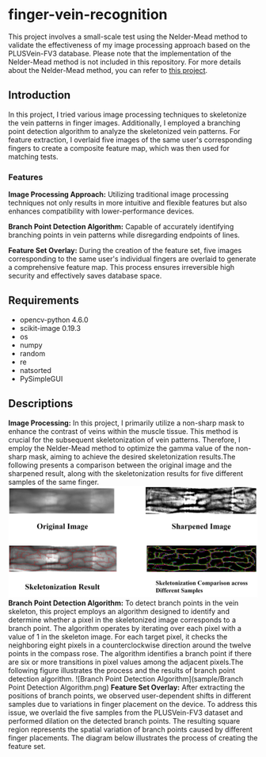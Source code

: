# finger-vein-recognition
This project involves a small-scale test using the Nelder-Mead method to validate the effectiveness of my image processing approach based on the PLUSVein-FV3 database. Please note that the implementation of the Nelder-Mead method is not included in this repository. For more details about the Nelder-Mead method, you can refer to [this project](https://github.com/yahfou/Nelder-Mead-method_python-version).
## Introduction
In this project, I tried various image processing techniques to skeletonize the vein patterns in finger images. Additionally, I employed a branching point detection algorithm to analyze the skeletonized vein patterns. For feature extraction, I overlaid five images of the same user's corresponding fingers to create a composite feature map, which was then used for matching tests.
### Features
**Image Processing Approach:** Utilizing traditional image processing techniques not only results in more intuitive and flexible features but also enhances compatibility with lower-performance devices.

**Branch Point Detection Algorithm:** Capable of accurately identifying branching points in vein patterns while disregarding endpoints of lines.

**Feature Set Overlay:** During the creation of the feature set, five images corresponding to the same user's individual fingers are overlaid to generate a comprehensive feature map. This process ensures irreversible high security and effectively saves database space.
## Requirements
* opencv-python 4.6.0
* scikit-image 0.19.3
* os
* numpy
* random
* re
* natsorted
* PySimpleGUI
## Descriptions
**Image Processing:** In this project, I primarily utilize a non-sharp mask to enhance the contrast of veins within the muscle tissue. This method is crucial for the subsequent skeletonization of vein patterns. Therefore, I employ the Nelder-Mead method to optimize the gamma value of the non-sharp mask, aiming to achieve the desired skeletonization results.The following presents a comparison between the original image and the sharpened result, along with the skeletonization results for five different samples of the same finger.
![imageprocess](sample/imageprocess.png)
**Branch Point Detection Algorithm:** To detect branch points in the vein skeleton, this project employs an algorithm designed to identify and determine whether a pixel in the skeletonized image corresponds to a branch point. The algorithm operates by iterating over each pixel with a value of 1 in the skeleton image. For each target pixel, it checks the neighboring eight pixels in a counterclockwise direction around the twelve points in the compass rose. The algorithm identifies a branch point if there are six or more transitions in pixel values among the adjacent pixels.The following figure illustrates the process and the results of branch point detection algorithm.
![Branch Point Detection Algorithm](sample/Branch Point Detection Algorithm.png)
**Feature Set Overlay:** After extracting the positions of branch points, we observed user-dependent shifts in different samples due to variations in finger placement on the device. To address this issue, we overlaid the five samples from the PLUSVein-FV3 dataset and performed dilation on the detected branch points. The resulting square region represents the spatial variation of branch points caused by different finger placements. The diagram below illustrates the process of creating the feature set.

